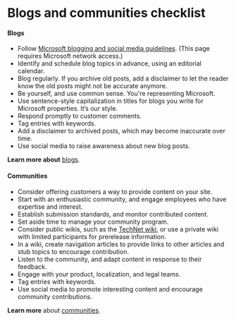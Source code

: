 ﻿# Blogs and communities checklist

#### Blogs

  - Follow [Microsoft blogging and social media guidelines](https://microsoft.sharepoint.com/sites/lcaweb/Home/Business-Conduct-and-Compliance/Confidential-Information/Blogging-and-Social-Media-Guidelines). (This page requires Microsoft network access.)
  - Identify and schedule blog topics in advance, using an editorial calendar.
  - Blog regularly.
    If you archive old posts, add a disclaimer to let the reader
    know the old posts might not be accurate anymore. 
  - Be yourself, and use common sense. You're representing Microsoft.
  - Use sentence-style capitalization in titles for blogs you write for Microsoft properties. It’s our style.
  - Respond promptly to customer comments.
  - Tag entries with keywords.
  - Add a disclaimer to archived posts, which may become inaccurate over time.
  - Use social media to raise awareness about new blog posts.

**Learn more about** [blogs](/style-guide/social-mediablogs "blogs").

#### Communities

  - Consider offering customers a way to provide content on your site. 
  - Start with an enthusiastic community, and engage employees who have expertise and interest.
  - Establish submission standards, and monitor contributed content.
  - Set aside time to manage your community program. 
  - Consider public wikis, such as the [TechNet wiki](http://social.technet.microsoft.com/wiki/), or use a private wiki with limited participants for prerelease information. 
  - In a wiki, create navigation articles to provide links to other articles and stub topics to encourage contribution. 
  - Listen to the community, and adapt content in response to their feedback.
  - Engage with your product, localization, and legal teams.
  - Tag entries with keywords.
  - Use social media to promote interesting content and encourage community contributions.

**Learn more** about [communities](/style-guide/social-mediacommunities "communities").
